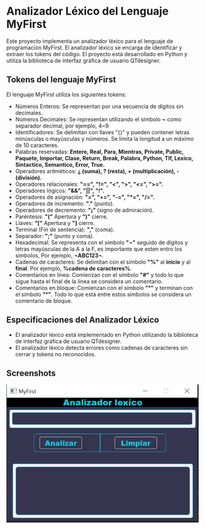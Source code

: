 # Analizador Léxico del Lenguaje MyFirst

Este proyecto implementa un analizador léxico para el lenguaje de programación MyFirst. El analizador léxico se encarga de identificar y extraer los tokens del código. El proyecto está desarrollado en Python y utiliza la biblioteca de interfaz gráfica de usuario QTdesigner.

## Tokens del lenguaje MyFirst
El lenguaje MyFirst utiliza los siguientes tokens:

- Números Enteros: Se representan por una secuencia de dígitos sin decimales.
- Números Decimales: Se representan utilizando el símbolo **~** como separador decimal, por ejemplo, 4~9
- Identificadores: Se delimitan con llaves "{}" y pueden contener letras minúsculas o mayúsculas y números. Se limita la longitud a un máximo de 10 caracteres.
- Palabras reservadas: **Entero, Real, Para, Mientras, Private, Public, Paquete, Importar, Clase, Return, Break, Palabra, Python, Tlf, Lexico, Sintactico, Semantico, Error, True.**
- Operadores aritméticos: **¿ (suma), ? (resta), + (multiplicación), - (división).**
- Operadores relacionales: **"==", "!=", "<", ">", "<=", ">=".**
- Operadores lógicos: **"&&", "||", "!".**
- Operadores de asignación: **"=", "+=", "-=", "*=", "/=".**
- Operadores de incremento: **"."** (punto).
- Operadores de decremento: **"¡"** (signo de admiración).
- Paréntesis: **"("** Apertura y **")"** cierre.
- Llaves: **"["** Apertura y **"]** cierre.
- Terminal (Fin de sentencia): **","** (coma).
- Separador: **";"** (punto y coma).
- Hexadecimal: Se representa con el símbolo **"¬"** seguido de dígitos y letras mayúsculas de la A a la F, es importante que esten entro los simbolos,  Por ejemplo, **¬ABC123¬**.
- Cadenas de caracteres: Se delimitan con el símbolo **"%"** al **inicio** y al **final**. Por ejemplo, **%cadena de caracteres%**.
- Comentarios en línea: Comienzan con el símbolo **"#"** y todo lo que sigue hasta el final de la línea se considera un comentario.
- Comentarios en bloque: Comienzan con el símbolo **"°"** y terminan con el símbolo **"°"**. Todo lo que está entre estos símbolos se considera un comentario de bloque.
## Especificaciones del Analizador Léxico
- El analizador léxico está implementado en Python utilizando la biblioteca de interfaz gráfica de usuario QTdesigner.
- El analizador léxico detecta errores como cadenas de caracteres sin cerrar y tokens no reconocidos.




## Screenshots

![App Screenshot](view/img/image.png)

